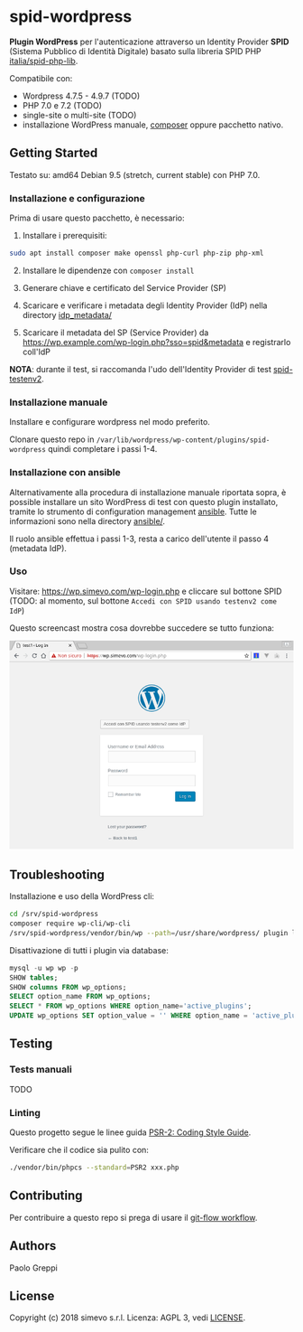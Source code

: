 # spid-wordpress

**Plugin WordPress** per l'autenticazione attraverso un Identity Provider **SPID** (Sistema Pubblico di Identità Digitale) basato sulla libreria SPID PHP [italia/spid-php-lib](https://github.com/italia/spid-php-lib).

Compatibile con:
- Wordpress 4.7.5 - 4.9.7 (TODO)
- PHP 7.0 e 7.2 (TODO)
- single-site o multi-site (TODO)
- installazione WordPress manuale, [composer](https://packagist.org/packages/johnpbloch/wordpress) oppure pacchetto nativo.

## Getting Started

Testato su: amd64 Debian 9.5 (stretch, current stable) con PHP 7.0.

### Installazione e configurazione

Prima di usare questo pacchetto, è necessario:

1. Installare i prerequisiti:

```sh
sudo apt install composer make openssl php-curl php-zip php-xml
```

2. Installare le dipendenze con `composer install`

3. Generare chiave e certificato del Service Provider (SP)

4. Scaricare e verificare i metadata degli Identity Provider (IdP) nella directory [idp_metadata/](idp_metadata/)

4. Scaricare il metadata del SP (Service Provider) da https://wp.example.com/wp-login.php?sso=spid&metadata e registrarlo coll'IdP

**NOTA**: durante il test, si raccomanda l'udo dell'Identity Provider di test [spid-testenv2](https://github.com/italia/spid-testenv2).

### Installazione manuale

Installare e configurare wordpress nel modo preferito.

Clonare questo repo in `/var/lib/wordpress/wp-content/plugins/spid-wordpress` quindi completare i passi 1-4.

### Installazione con ansible

Alternativamente alla procedura di installazione manuale riportata sopra, è possible installare un sito WordPress di test con questo plugin installato, tramite lo strumento di configuration management [ansible](https://www.ansible.com/). Tutte le informazioni sono nella directory [ansible/](ansible/).

Il ruolo ansible effettua i passi 1-3, resta a carico dell'utente il passo 4 (metadata IdP).

### Uso

Visitare: https://wp.simevo.com/wp-login.php e cliccare sul bottone SPID (TODO: al momento, sul bottone `Accedi con SPID usando testenv2 come IdP`)

Questo screencast mostra cosa dovrebbe succedere se tutto funziona:

![img](images/screencast.gif)

## Troubleshooting

Installazione e uso della WordPress cli:
```sh
cd /srv/spid-wordpress
composer require wp-cli/wp-cli
/srv/spid-wordpress/vendor/bin/wp --path=/usr/share/wordpress/ plugin list
```

Disattivazione di tutti i plugin via database:
```sql
mysql -u wp wp -p
SHOW tables;
SHOW columns FROM wp_options;
SELECT option_name FROM wp_options;
SELECT * FROM wp_options WHERE option_name='active_plugins';
UPDATE wp_options SET option_value = '' WHERE option_name = 'active_plugins';
```

## Testing

### Tests manuali

TODO

### Linting

Questo progetto segue le linee guida [PSR-2: Coding Style Guide](https://www.php-fig.org/psr/psr-2/).

Verificare che il codice sia pulito con:
```sh
./vendor/bin/phpcs --standard=PSR2 xxx.php
```

## Contributing

Per contribuire a questo repo si prega di usare il [git-flow workflow](https://danielkummer.github.io/git-flow-cheatsheet/).

## Authors

Paolo Greppi

## License

Copyright (c) 2018 simevo s.r.l.
Licenza: AGPL 3, vedi [LICENSE](LICENSE).
